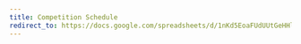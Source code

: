 ```yaml
---
title: Competition Schedule
redirect_to: https://docs.google.com/spreadsheets/d/1nKd5EoaFUdUUtGeHHltUozKgKz8fILWFTsmMUOIAbcw/edit#gid=1423640875
---
```

